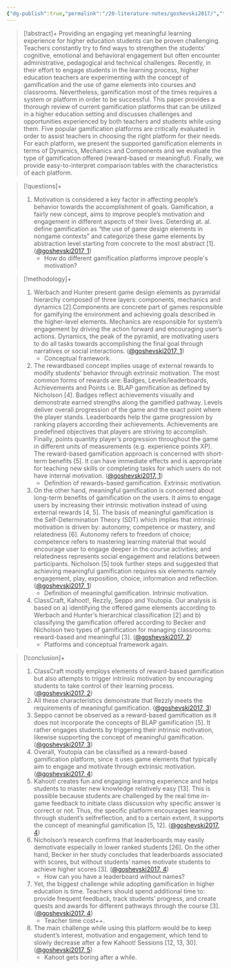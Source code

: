 ```yaml
---
{"dg-publish":true,"permalink":"/20-literature-notes/goshevski2017/","title":"A Review of Gamification Platforms for Higher Education","tags":["gamification","motivation"],"noteIcon":"","created":"2024.08.30 17:34","updated":"2024.09.09 16:17"}
---
```



> [!abstract]+
> Providing an engaging yet meaningful learning experience for higher education students can be proven challenging. Teachers constantly try to find ways to strengthen the students’ cognitive, emotional and behavioral engagement but often encounter administrative, pedagogical and technical challenges. Recently, in their effort to engage students in the learning process, higher education teachers are experimenting with the concept of gamification and the use of game elements into courses and classrooms. Nevertheless, gamification most of the times requires a system or platform in order to be successful. This paper provides a thorough review of current gamification platforms that can be utilized in a higher education setting and discusses challenges and opportunities experienced by both teachers and students while using them. Five popular gamification platforms are critically evaluated in order to assist teachers in choosing the right platform for their needs. For each platform, we present the supported gamification elements in terms of Dynamics, Mechanics and Components and we evaluate the type of gamification offered (reward-based or meaningful). Finally, we provide easy-to-interpret comparison tables with the characteristics of each platform.

> [!questions]+
>
> 1. Motivation is considered a key factor in affecting people’s behavior towards the accomplishment of goals. Gamification, a fairly new concept, aims to improve people’s motivation and engagement in different aspects of their lives. Deterding at. al. define gamification as “the use of game design elements in nongame contexts” and categorize these game elements by abstraction level starting from concrete to the most abstract [1]. ([@goshevski2017, 1](zotero://open-pdf/library/items/NTAHP7GQ?page=1&annotation=Z883C6KV))
>     - How do different gamification platforms improve people's motivation?

> [!methodology]+
>
> 1. Werbach and Hunter present game design elements as pyramidal hierarchy composed of three layers: components, mechanics and dynamics [2].Components are concrete part of games responsible for gamifying the environment and achieving goals described in the higher-level elements. Mechanics are responsible for system’s engagement by driving the action forward and encouraging user’s actions. Dynamics, the peak of the pyramid, are motivating users to do all tasks towards accomplishing the final goal through narratives or social interactions. ([@goshevski2017, 1](zotero://open-pdf/library/items/NTAHP7GQ?page=1&annotation=EDRUJD4S))
>     - Conceptual framework.
> 2. The rewardbased concept implies usage of external rewards to modify students’ behavior through extrinsic motivation. The most common forms of rewards are: Badges, Levels/leaderboards, Achievements and Points i.e. BLAP gamification as defined by Nicholson [4]. Badges reflect achievements visually and demonstrate earned strengths along the gamified pathway. Levels deliver overall progression of the game and the exact point where the player stands. Leaderboards help the game progression by ranking players according their achievements. Achievements are predefined objectives that players are striving to accomplish. Finally, points quantity player’s progression throughout the game in different units of measurements (e.g. experience points XP). The reward-based gamification approach is concerned with short-term benefits [5]. It can have immediate effects and is appropriate for teaching new skills or completing tasks for which users do not have internal motivation. ([@goshevski2017, 1](zotero://open-pdf/library/items/NTAHP7GQ?page=1&annotation=IF9L3JRZ))
>     - Definition of rewards-based gamification. Extrinsic motivation.
> 3. On the other hand, meaningful gamification is concerned about long-term benefits of gamification on the users. It aims to engage users by increasing their intrinsic motivation instead of using external rewards [4, 5]. The basis of meaningful gamification is the Self-Determination Theory (SDT) which implies that intrinsic motivation is driven by: autonomy, competence or mastery, and relatedness [6]. Autonomy refers to freedom of choice; competence refers to mastering learning material that would encourage user to engage deeper in the course activities; and relatedness represents social engagement and relations between participants. Nicholson [5] took further steps and suggested that achieving meaningful gamification requires six elements namely engagement, play, exposition, choice, information and reflection. ([@goshevski2017, 1](zotero://open-pdf/library/items/NTAHP7GQ?page=1&annotation=59Y3RTCR))
>     - Definition of meaningful gamification. Intrinsic motivation.
> 4. ClassCraft, Kahoot!, Rezzly, Seppo and Youtopia. Our analysis is based on a) identifying the offered game elements according to Werbach and Hunter’s hierarchical classification [2] and b) classifying the gamification offered according to Becker and Nicholson two types of gamification for managing classrooms: reward-based and meaningful [3]. ([@goshevski2017, 2](zotero://open-pdf/library/items/NTAHP7GQ?page=2&annotation=C2W3GRRN))
>     - Platforms and conceptual framework again.

> [!conclusion]+
>
> 1. ClassCraft mostly employs elements of reward-based gamification but also attempts to trigger intrinsic motivation by encouraging students to take control of their learning process. ([@goshevski2017, 2](zotero://open-pdf/library/items/NTAHP7GQ?page=2&annotation=4QN9MSF8))
> 2. All these characteristics demonstrate that Rezzly meets the requirements of meaningful gamification. ([@goshevski2017, 3](zotero://open-pdf/library/items/NTAHP7GQ?page=3&annotation=G2VA94XJ))
> 3. Seppo cannot be observed as a reward-based gamification as it does not incorporate the concepts of BLAP gamification [5]. It rather engages students by triggering their intrinsic motivation, likewise supporting the concept of meaningful gamification. ([@goshevski2017, 3](zotero://open-pdf/library/items/NTAHP7GQ?page=3&annotation=7HDI4QM9))
> 4. Overall, Youtopia can be classified as a reward-based gamification platform, since it uses game elements that typically aim to engage and motivate through extrinsic motivation. ([@goshevski2017, 4](zotero://open-pdf/library/items/NTAHP7GQ?page=4&annotation=XRYMVSJ5))
> 5. Kahoot! creates fun and engaging learning experience and helps students to master new knowledge relatively easy [13]. This is possible because students are challenged by the real time in-game feedback to initiate class discussion why specific answer is correct or not. Thus, the specific platform encourages learning through student’s selfreflection, and to a certain extent, it supports the concept of meaningful gamification [5, 12]. ([@goshevski2017, 4](zotero://open-pdf/library/items/NTAHP7GQ?page=4&annotation=AIZHXBX5))
> 6. Nicholson’s research confirms that leaderboards may easily demotivate especially in lower ranked students [26]. On the other hand, Becker in her study concludes that leaderboards associated with scores, but without students’ names motivate students to achieve higher scores [3]. ([@goshevski2017, 4](zotero://open-pdf/library/items/NTAHP7GQ?page=4&annotation=54IIZ7WT))
>     - How can you have a leaderboard without names?
> 7. Yet, the biggest challenge while adopting gamification in higher education is time. Teachers should spend additional time to: provide frequent feedback, track students’ progress, and create quests and awards for different pathways through the course [3]. ([@goshevski2017, 4](zotero://open-pdf/library/items/NTAHP7GQ?page=4&annotation=X2RR9Z2H))
>     - Teacher time cost++.
> 8. The main challenge while using this platform would be to keep student’s interest, motivation and engagement, which tend to slowly decrease after a few Kahoot! Sessions [12, 13, 30]. ([@goshevski2017, 5](zotero://open-pdf/library/items/NTAHP7GQ?page=5&annotation=X3M5G6YX))
>     - Kahoot gets boring after a while.
